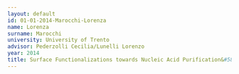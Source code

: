```yaml
---
layout: default 
id: 01-01-2014-Marocchi-Lorenza
name: Lorenza
surname: Marocchi
university: University of Trento
advisor: Pederzolli Cecilia/Lunelli Lorenzo
year: 2014
title: Surface Functionalizations towards Nucleic Acid Purification&#58; a nanoscale study
---
```


